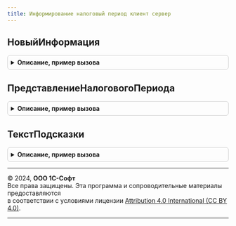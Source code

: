 ```yaml
---
title: Информирование налоговый период клиент сервер
---
```



## НовыйИнформация
<details style="margin: 1em 0; padding: 0.5em; border: 1px solid #ccc; border-radius: 6px;">

<summary style="font-weight: bold; cursor: pointer;">Описание, пример вызова</summary>

```bsl

// Конструктор объекта, содержащего тексты, информирующие пользователя об особенностях первого налогового периода организации,
// зарегистрированной в конце стандартного налогового (отчетного) периода.
//
// Параметры:
//  Заголовок	 - Строка - основной текст, выводится в качестве заголовка поля информирования
//  Подсказка	 - Строка - подсказка, выводится по отдельной кнопке.
//
// Возвращаемое значение:
//  Структура - см. тело функции
//
Функция НовыйИнформация(Заголовок, Подсказка) Экспорт
```

Пример вызова
```bsl
Результат = ИнформированиеНалоговыйПериодКлиентСервер.НовыйИнформация(Заголовок, Подсказка) 
```
</details>

## ПредставлениеНалоговогоПериода
<details style="margin: 1em 0; padding: 0.5em; border: 1px solid #ccc; border-radius: 6px;">

<summary style="font-weight: bold; cursor: pointer;">Описание, пример вызова</summary>

```bsl

// Формирует представление периода для целей налоговой и иной отчетности, с учетом особенностей первого налогового периода организации,
// зарегистрированной в конце стандартного налогового (отчетного) периода.
// Так, если организация зарегистрирована 01 декабря, то представлением отчетного периода с 01 декабря по 31 марта будет "1 квартал".
//
// Параметры:
//  НачалоПериода				 - Дата - начало фактического периода
//  КонецПериода				 - Дата	- конец фактического периода
//  ОписаниеНалоговогоПериода	 - Структура - результат ИнтерфейсыВзаимодействияБРО.БлижайшийНалоговыйПериод().
//
// Возвращаемое значение:
//  Строка - представление налогового периода.
//
Функция ПредставлениеНалоговогоПериода(НачалоПериода, КонецПериода, ОписаниеНалоговогоПериода) Экспорт
```

Пример вызова
```bsl
Результат = ИнформированиеНалоговыйПериодКлиентСервер.ПредставлениеНалоговогоПериода(НачалоПериода, КонецПериода, ОписаниеНалоговогоПериода) 
```
</details>

## ТекстПодсказки
<details style="margin: 1em 0; padding: 0.5em; border: 1px solid #ccc; border-radius: 6px;">

<summary style="font-weight: bold; cursor: pointer;">Описание, пример вызова</summary>

```bsl

// Формирует текст подсказки (вспомогательной информации) об особенностях первого налогового периода организации,
// зарегистрированной в конце стандартного налогового (отчетного) периода.
//
// Параметры:
//  ЮридическоеФизическоеЛицо          - ПеречислениеСсылка.ЮридическоеФизическоеЛицо - позволяет определить субъекта, к которому обращаемся
//  ВариантПериода                     - Перечисления.ВариантыРасширенногоПервогоНалоговогоПериода - вариант требований законодательства
//  ПродолжительностьНалоговогоПериода - ПеречислениеСсылка.Периодичность - продолжительность налогового периода, позволяет сформулировать,
//                                       в отчет за какой период включаются показатели за период с даты регистрации до стандартной даты начала отчетного периода
//  ВидОтчетаВинительныйПадеж          - Строка - наименование отчета (расчета), в который включаются данные отчетного периода,
//                                       в винительном падеже, например "декларацию" или "справку".
//
// Возвращаемое значение:
//  Строка - текст подсказки
//
Функция ТекстПодсказки(ЮридическоеФизическоеЛицо, ВариантПериода, ПродолжительностьНалоговогоПериода, ВидОтчетаВинительныйПадеж) Экспорт
```

Пример вызова
```bsl
Результат = ИнформированиеНалоговыйПериодКлиентСервер.ТекстПодсказки(ЮридическоеФизическоеЛицо, ВариантПериода, ПродолжительностьНалоговогоПериода, ВидОтчетаВинительныйПадеж) 
```
</details>

---

© 2024, **ООО 1С-Софт**  
Все права защищены. Эта программа и сопроводительные материалы предоставляются  
в соответствии с условиями лицензии [Attribution 4.0 International (CC BY 4.0)](https://creativecommons.org/licenses/by/4.0/legalcode).

---
